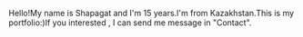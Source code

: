 Hello!My name is Shapagat and I'm 15 years.I'm from Kazakhstan.This is my portfolio:)If you interested , I can send me message in "Contact".
